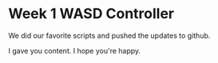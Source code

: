 # Week 1 WASD Controller 

We did our favorite scripts and pushed the updates to github.

I gave you content. I hope you're happy.
